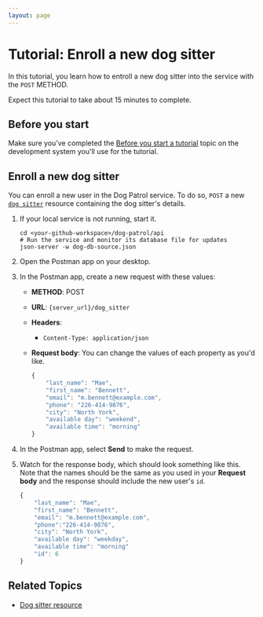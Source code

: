 ```yaml
---
layout: page
---
```


# Tutorial: Enroll a new dog sitter

In this tutorial, you learn how to entroll a new dog sitter into the service with the `POST` METHOD. 

Expect this tutorial to take about 15 minutes to complete.

## Before you start

Make sure you've completed the [Before you start a tutorial](before-you-start-a-tutorial) topic on the development system you'll use for the tutorial.

## Enroll a new dog sitter
You can enroll a new user in the Dog Patrol service. To do so, `POST` a new [`dog sitter`](/api/dogsitter.md) resource containing the dog sitter's details.

1. If your local service is not running, start it.

    ```shell
    cd <your-github-workspace>/dog-patrol/api
    # Run the service and monitor its database file for updates
    json-server -w dog-db-source.json
    ```
2. Open the Postman app on your desktop.
3. In the Postman app, create a new request with these values:
    * **METHOD**: POST
    * **URL**: `{server_url}/dog_sitter`
    * **Headers**:
        * `Content-Type: application/json`
    * **Request body**:
        You can change the values of each property as you'd like.

        ```js
        {
            "last_name": "Mae",
            "first_name": "Bennett",
            "email": "m.bennett@example.com",
            "phone": "226-414-9876",
            "city": "North York",
            "available day": "weekend",
            "available time": "morning"
        }
        ```
4. In the Postman app, select **Send** to make the request.
5. Watch for the response body, which should look something like this. Note that the names should be the same as you used in your **Request body** and the response should include the new user's `id`.

    ```js
    {
        "last_name": "Mae",
        "first_name": "Bennett",
        "email": "m.bennett@example.com",
        "phone":"226-414-9876",
        "city": "North York",
        "available day": "weekday",
        "available time": "morning"
        "id": 6
    }
    ```

## Related Topics

* [Dog sitter resource](../api/dogsitter.md)
